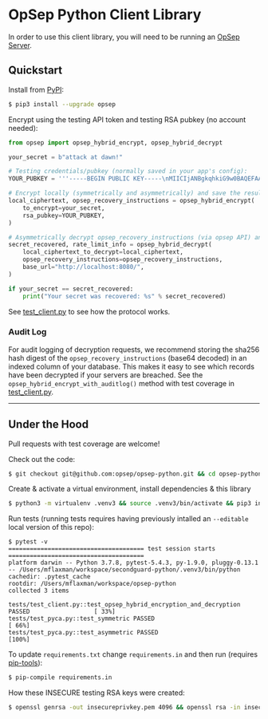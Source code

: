 # OpSep Python Client Library

In order to use this client library, you will need to be running an [OpSep Server](https://github.com/opsep/opsep-server).

## Quickstart

Install from [PyPI](https://pypi.org/project/opsep/):
```bash
$ pip3 install --upgrade opsep
```

Encrypt using the testing API token and testing RSA pubkey (no account needed):
```python
from opsep import opsep_hybrid_encrypt, opsep_hybrid_decrypt

your_secret = b"attack at dawn!"

# Testing credentials/pubkey (normally saved in your app's config):
YOUR_PUBKEY = '''-----BEGIN PUBLIC KEY-----\nMIICIjANBgkqhkiG9w0BAQEFAAOCAg8AMIICCgKCAgEAxY9sgHqrHRkfppnOJACr\nhwYxHP4d/OUUzbTiNFfcFoCyCUCL6dnLql1WPfaUyYWeLEQ4NTFI9Nfdy9tka6ZO\n75V3LCW5l2TMkbb0BvWnAcIK3lMY19kfFyImAoLvcZcAevi0ogkOn20zDrxVhlpv\nQAu3OMCQmc1aMgv6pp1FO4v3OjiXNp1AQQw8CIHnQzlLmGSMeUK1hdCcSGXq5qLA\nXrKwdkA8K6gDi67A43ZcWzew1KF8OwtA2WyLRfbzGaXqqq2pLNcrt90v64azkk+Q\nn8JTJym7k30Jv7zbhsGR08dvk6zn7TrNMn1TsIwflDFGSpzSCAQcz1gR+0GiwGvk\nqQkKeNhTAUHOdf7IONEpmZ+46O4uUmtAXu5lI0D5dPtl2M5ZtAjxRMvXX65QeNd7\nMwcoXy5LaUMnDVl8Sq8OL8dj8PMKiqO7m/yMuMfXgEd9EcdzFt80rRUCH3/H3+MT\nQMZdlbNASA5d//MOxERsb1ildEyfTQpSWvyeGIpCCtPmq3yJbKat95RTUX4uJPLi\nKFCifkVhirl+XxdDK6L0gly0kZEW41qyKZL+++5M6NalsBsMr5AFAUF0Ws4E+aWf\n6Zm8FDi6G4ZpAmVpP6bmqY+GoTFBQKXezICAwsJ6Dhy8UUHxDRQIiNTSLVnO5wgR\ncRfaU/jG6gorIFQvw8mw2hcCAwEAAQ==\n-----END PUBLIC KEY-----\n'''

# Encrypt locally (symmetrically and asymmetrically) and save the results to your DB:
local_ciphertext, opsep_recovery_instructions = opsep_hybrid_encrypt(
    to_encrypt=your_secret,
    rsa_pubkey=YOUR_PUBKEY, 
)

# Asymmetrically decrypt opsep_recovery_instructions (via opsep API) and use it to symmetrically decrypt local_ciphertext: 
secret_recovered, rate_limit_info = opsep_hybrid_decrypt( 
    local_ciphertext_to_decrypt=local_ciphertext, 
    opsep_recovery_instructions=opsep_recovery_instructions,
    base_url="http://localhost:8080/",
)

if your_secret == secret_recovered:
    print("Your secret was recovered: %s" % secret_recovered)
```

See [test_client.py](https://github.com/opsep/opsep-python/blob/master/tests/test_client.py) to see how the protocol works.

### Audit Log
For audit logging of decryption requests, we recommend storing the sha256 hash digest of the `opsep_recovery_instructions` (base64 decoded) in an indexed column of your database. This makes it easy to see which records have been decrypted if your servers are breached. See the `opsep_hybrid_encrypt_with_auditlog()` method with test coverage in [test_client.py](https://github.com/opsep/opsep-python/blob/master/tests/test_client.py).


---

## Under the Hood

Pull requests with test coverage are welcome!

Check out the code:
```bash
$ git checkout git@github.com:opsep/opsep-python.git && cd opsep-python.git
```

Create & activate a virtual environment, install dependencies & this library
```bash
$ python3 -m virtualenv .venv3 && source .venv3/bin/activate && pip3 install -r requirements.txt && pip3 install --editable .
```

Run tests (running tests requires having previously intalled an `--editable` local version of this repo):
```
$ pytest -v
====================================== test session starts ======================================
platform darwin -- Python 3.7.8, pytest-5.4.3, py-1.9.0, pluggy-0.13.1 -- /Users/mflaxman/workspace/secondguard-python/.venv3/bin/python
cachedir: .pytest_cache
rootdir: /Users/mflaxman/workspace/opsep-python
collected 3 items                                                                               

tests/test_client.py::test_opsep_hybrid_encryption_and_decryption PASSED                  [ 33%]
tests/test_pyca.py::test_symmetric PASSED                                                 [ 66%]
tests/test_pyca.py::test_asymmetric PASSED                                                [100%]
```

To update `requirements.txt` change `requirements.in` and then run (requires [pip-tools](https://github.com/jazzband/pip-tools)):
```bash
$ pip-compile requirements.in
```

How these INSECURE testing RSA keys were created:
```bash
$ openssl genrsa -out insecureprivkey.pem 4096 && openssl rsa -in insecureprivkey.pem -pubout -out insecurepubkey.crt
```

